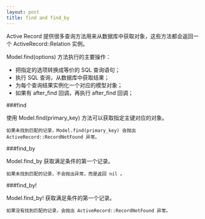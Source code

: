 ```yaml
---
layout: post
title: find and find_by
---
```


  
  Active Record 提供很多查询方法用来从数据库中获取对象，这些方法都会返回一个 ActiveRecord::Relation 实例。
  
  Model.find(options) 方法执行的主要操作：
  
* 把指定的选项转换成等价的 SQL 查询语句；
* 执行 SQL 查询，从数据库中获取结果；
* 为每个查询结果实例化一个对应的模型对象；
* 如果有 after_find 回调，再执行 after_find 回调；

###find
	
使用 Model.find(primary_key) 方法可以获取指定主键对应的对象。

	如果未找到匹配的记录，Model.find(primary_key) 会抛出 ActiveRecord::RecordNotFound 异常。
	
###find_by

Model.find_by 获取满足条件的第一个记录。

	如果未找到匹配的记录，不会抛出异常，而是返回 nil 。
	
###find_by!

Model.find_by! 获取满足条件的第一个记录。

	如果没有找到匹配的记录，会抛出 ActiveRecord::RecordNotFound 异常。